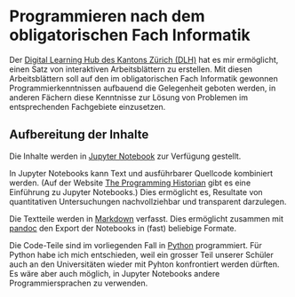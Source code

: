 # Programmieren nach dem obligatorischen Fach Informatik

Der [Digital Learning Hub des Kantons Zürich (DLH)](https://dlh.zh.ch/)
hat es mir ermöglicht, einen Satz von interaktiven Arbeitsblättern zu
erstellen. Mit diesen Arbeitsblättern soll auf den im obligatorischen
Fach Informatik gewonnen Programmierkenntnissen aufbauend die
Gelegenheit geboten werden, in anderen Fächern diese Kenntnisse zur
Lösung von Problemen im entsprechenden Fachgebiete einzusetzen.

## Aufbereitung der Inhalte

Die Inhalte werden in 
[Jupyter Notebook](https://jupyter.org/)
zur Verfügung gestellt.

In Jupyter Notebooks kann
Text und ausführbarer Quellcode
kombiniert werden. (Auf der Website 
[The Programming Historian](https://programminghistorian.org/en/lessons/jupyter-notebooks)
gibt es eine Einführung zu Jupyter Notebooks.)
Dies ermöglicht es, Resultate
von quantitativen Untersuchungen nachvollziehbar und transparent
darzulegen.

Die Textteile werden in
[Markdown](https://docs.github.com/de/get-started/writing-on-github/getting-started-with-writing-and-formatting-on-github/basic-writing-and-formatting-syntax)
verfasst. Dies ermöglicht zusammen mit 
[pandoc](https://pandoc.org/)
den Export der Notebooks in (fast) beliebige
Formate.

Die Code-Teile sind im vorliegenden Fall in
[Python](https://www.python.org/)
programmiert. Für Python habe ich mich entschieden, weil ein grosser
Teil unserer Schüler auch an den Universitäten wieder mit Pyhton
konfrontiert werden dürften. Es wäre aber auch möglich, in Jupyter
Notebooks andere Programmiersprachen zu verwenden.

